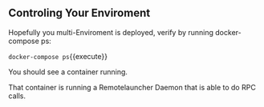 ## Controling Your Enviroment

Hopefully you multi-Enviroment is deployed, verify by running docker-compose ps:

`docker-compose ps`{{execute}}

You should see a container running.

That container is running a Remotelauncher Daemon that is able to do RPC calls. 

